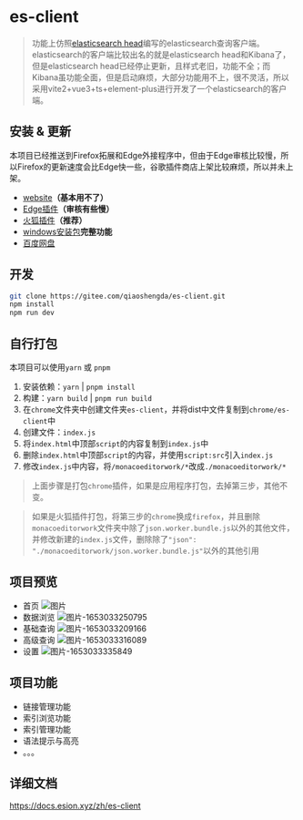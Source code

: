 # es-client

> 功能上仿照[elasticsearch head](https://github.com/mobz/elasticsearch-head)编写的elasticsearch查询客户端。
> elasticsearch的客户端比较出名的就是elasticsearch head和Kibana了，但是elasticsearch head已经停止更新，且样式老旧，功能不全；而Kibana虽功能全面，但是启动麻烦，大部分功能用不上，很不灵活，所以采用vite2+vue3+ts+element-plus进行开发了一个elasticsearch的客户端。

## 安装 & 更新

本项目已经推送到Firefox拓展和Edge外接程序中，但由于Edge审核比较慢，所以Firefox的更新速度会比Edge快一些，谷歌插件商店上架比较麻烦，所以并未上架。

- [website](https://project.esion.xyz/es-client/)**（基本用不了）**
- [Edge插件](https://microsoftedge.microsoft.com/addons/detail/esclient/aonamamifdfigcflbeokdndfappnmogo)**（审核有些慢）**
- [火狐插件](https://addons.mozilla.org/addon/es-client/)**（推荐）**
- [windows安装包](https://gitee.com/qiaoshengda/es-client/releases/tag/v1.3.0)**完整功能**
- [百度网盘](https://pan.baidu.com/s/1sTd8aOWai-n3hxMur11iXA?pwd=3e5t)

## 开发

```bash
git clone https://gitee.com/qiaoshengda/es-client.git
npm install
npm run dev
```

## 自行打包

本项目可以使用`yarn` 或 `pnpm`

1. 安装依赖：`yarn` | `pnpm install`
2. 构建：`yarn build` | `pnpm run build`
3. 在`chrome`文件夹中创建文件夹`es-client`，并将dist中文件复制到`chrome/es-client`中
4. 创建文件：`index.js`
5. 将`index.html`中顶部`script`的内容复制到`index.js`中
6. 删除`index.html`中顶部`script`的内容，并使用`script:src`引入`index.js`
7. 修改`index.js`中内容，将`/monacoeditorwork/*`改成`./monacoeditorwork/*`

> 上面步骤是打包`chrome`插件，如果是应用程序打包，去掉第三步，其他不变。

> 如果是火狐插件打包，将第三步的`chrome`换成`firefox`，并且删除`monacoeditorwork`文件夹中除了`json.worker.bundle.js`以外的其他文件，并修改新建的`index.js`文件，删除除了`"json": "./monacoeditorwork/json.worker.bundle.js"`以外的其他引用

## 项目预览

- 首页
![图片](https://static.esion.xyz/picture/%E5%9B%BE%E7%89%87.png)
- 数据浏览
![图片-1653033250795](https://static.esion.xyz/picture/%E5%9B%BE%E7%89%87-1653033250795.png)
- 基础查询
![图片-1653033209166](https://static.esion.xyz/picture/%E5%9B%BE%E7%89%87-1653033209166.png)
- 高级查询
![图片-1653033316089](https://static.esion.xyz/picture/%E5%9B%BE%E7%89%87-1653033316089.png)
- 设置
![图片-1653033335849](https://static.esion.xyz/picture/%E5%9B%BE%E7%89%87-1653033335849.png)

## 项目功能

- 链接管理功能
- 索引浏览功能
- 索引管理功能
- 语法提示与高亮
- 。。。

## 详细文档

<https://docs.esion.xyz/zh/es-client>
